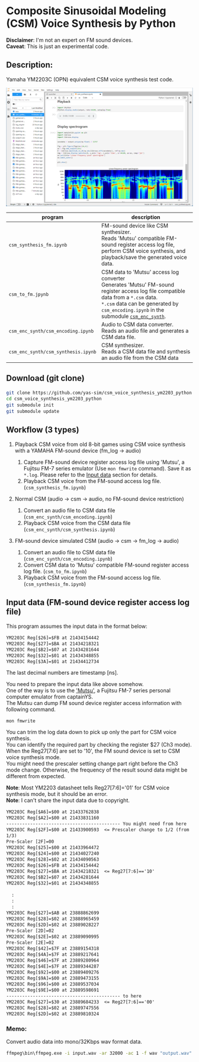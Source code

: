 # Composite Sinusoidal Modeling (CSM) Voice Synthesis by Python  

**Disclaimer**: I'm not an expert on FM sound devices.  
**Caveat**: This is just an experimental code.  

## Description:  
Yamaha YM2203C (OPN) equivalent CSM voice synthesis test code.  

![jupyter](./resources/jupyter-csm.png)

|program|description|
|-|-|
|`csm_synthesis_fm.ipynb`|FM-sound device like CSM synthesizer.<br>Reads 'Mutsu' compatible FM-sound register access log file, perform CSM voice synthesis, and playback/save the generated voice data.|
|`csm_to_fm.jpynb`|CSM data to 'Mutsu' access log converter<br>Generates 'Mutsu' FM-sound register access log file compatible data from a `*.csm` data.<br>`*.csm` data can be generated by `csm_encoding.ipynb` in the submodule [`csm_enc_synth`](https://github.com/yas-sim/csm_voice_encode_synthesis_python).|
|`csm_enc_synth/csm_encoding.ipynb`|Audio to CSM data converter.<br>Reads an audio file and generates a CSM data file.|
|`csm_enc_synth/csm_synthesis.ipynb`|CSM synthesizer.<br>Reads a CSM data file and synthesis an audio file from the CSM data|

## Download (git clone)

```sh
git clone https://github.com/yas-sim/csm_voice_synthesis_ym2203_python
cd csm_voice_synthesis_ym2203_python
git submodule init
git submodule update
```

## Workflow (3 types)  
1. Playback CSM voice from old 8-bit games using CSM voice synthesis with a YAMAHA FM-sound device (fm_log -> audio)  
	1. Capture FM-sound device register access log file using 'Mutsu', a Fujitsu FM-7 series emulator (Use `mon fmwrite` command). Save it as `*.log`. Please refer to the [Input data](#input-data-fm-sound-device-register-access-log-file) section for details.    
	2. Playback CSM voice from the FM-sound access log file. (`csm_synthesis_fm.ipynb`)  

2. Normal CSM (audio -> csm -> audio, no FM-sound device restriction)  
	1. Convert an audio file to CSM data file (`csm_enc_synth/csm_encoding.ipynb`)  
	2. Playback CSM voice from the CSM data file (`csm_enc_synth/csm_synthesis.ipynb`)  

3. FM-sound device simulated CSM (audio -> csm -> fm_log -> audio)  
	1. Convert an audio file to CSM data file (`csm_enc_synth/csm_encoding.ipynb`)
	2. Convert CSM data to 'Mutsu' compatible FM-sound register access log file. (`csm_to_fm.ipynb`)
	3. Playback CSM voice from the FM-sound access log file. (`csm_synthesis_fm.ipynb`)

## Input data (FM-sound device register access log file)  

This program assumes the input data in the format below:  

```
YM2203C Reg[$26]=$FB at 21434154442
YM2203C Reg[$27]=$BA at 21434218321
YM2203C Reg[$B2]=$07 at 21434281644
YM2203C Reg[$32]=$01 at 21434348855
YM2203C Reg[$3A]=$01 at 21434412734
```
The last decimal numbers are timestamp [ns].  

You need to prepare the input data like above somehow.  
One of the way is to use the ['Mutsu'](https://github.com/captainys/77AVEMU), a Fujitsu FM-7 series personal computer emulator from captainYS.  
The Mutsu can dump FM sound device register access information with following command.  
```
mon fmwrite
```
You can trim the log data down to pick up only the part for CSM voice synthesis.  
You can identify the required part by checking the register $27 (Ch3 mode). When the Reg27[7:6] are set to '10', the FM sound device is set to CSM voice synthesis mode.  
You might need the prescaler setting change part right before the Ch3 mode change. Otherwise, the frequency of the result sound data might be different from expected.  

**Note**: Most YM2203 datasheet tells Reg27[7:6]='01' for CSM voice synthesis mode, but it should be an error.  
**Note**: I can't share the input data due to copyright.  

```
YM2203C Reg[$A6]=$00 at 21433762838
YM2203C Reg[$A2]=$00 at 21433831160
------------------------------------------- You might need from here
YM2203C Reg[$2F]=$00 at 21433900593  <= Prescaler change to 1/2 (from 1/3)
Pre-Scaler [2F]=00
YM2203C Reg[$25]=$00 at 21433964472
YM2203C Reg[$24]=$00 at 21434027240
YM2203C Reg[$28]=$02 at 21434090563
YM2203C Reg[$26]=$FB at 21434154442
YM2203C Reg[$27]=$BA at 21434218321  <= Reg27[7:6]=='10'
YM2203C Reg[$B2]=$07 at 21434281644
YM2203C Reg[$32]=$01 at 21434348855

  :
  :
  :
YM2203C Reg[$27]=$AB at 23888862699
YM2203C Reg[$28]=$02 at 23888965459
YM2203C Reg[$2D]=$02 at 23889028227
Pre-Scaler [2D]=02
YM2203C Reg[$2E]=$02 at 23889090995
Pre-Scaler [2E]=02
YM2203C Reg[$42]=$7F at 23889154318
YM2203C Reg[$4A]=$7F at 23889217641
YM2203C Reg[$46]=$7F at 23889280964
YM2203C Reg[$4E]=$7F at 23889344287
YM2203C Reg[$92]=$00 at 23889409276
YM2203C Reg[$9A]=$00 at 23889473155
YM2203C Reg[$96]=$00 at 23889537034
YM2203C Reg[$9E]=$00 at 23889598691
------------------------------------------- to here
YM2203C Reg[$27]=$30 at 23889684233  <= Reg27[7:6]=='00'
YM2203C Reg[$28]=$02 at 23889747556
YM2203C Reg[$2D]=$02 at 23889810324
```

### Memo:  
Convert audio data into mono/32Kbps wav format data.

```sh
ffmpeg\bin\ffmpeg.exe -i input.wav -ar 32000 -ac 1 -f wav "output.wav"
```
